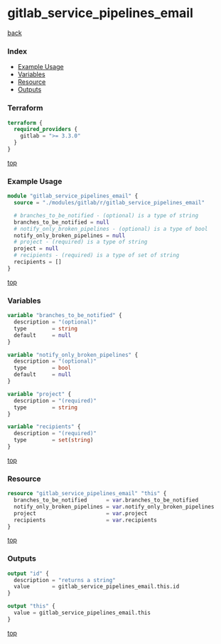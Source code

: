 # gitlab_service_pipelines_email

[back](../gitlab.md)

### Index

- [Example Usage](#example-usage)
- [Variables](#variables)
- [Resource](#resource)
- [Outputs](#outputs)

### Terraform

```terraform
terraform {
  required_providers {
    gitlab = ">= 3.3.0"
  }
}
```

[top](#index)

### Example Usage

```terraform
module "gitlab_service_pipelines_email" {
  source = "./modules/gitlab/r/gitlab_service_pipelines_email"

  # branches_to_be_notified - (optional) is a type of string
  branches_to_be_notified = null
  # notify_only_broken_pipelines - (optional) is a type of bool
  notify_only_broken_pipelines = null
  # project - (required) is a type of string
  project = null
  # recipients - (required) is a type of set of string
  recipients = []
}
```

[top](#index)

### Variables

```terraform
variable "branches_to_be_notified" {
  description = "(optional)"
  type        = string
  default     = null
}

variable "notify_only_broken_pipelines" {
  description = "(optional)"
  type        = bool
  default     = null
}

variable "project" {
  description = "(required)"
  type        = string
}

variable "recipients" {
  description = "(required)"
  type        = set(string)
}
```

[top](#index)

### Resource

```terraform
resource "gitlab_service_pipelines_email" "this" {
  branches_to_be_notified      = var.branches_to_be_notified
  notify_only_broken_pipelines = var.notify_only_broken_pipelines
  project                      = var.project
  recipients                   = var.recipients
}
```

[top](#index)

### Outputs

```terraform
output "id" {
  description = "returns a string"
  value       = gitlab_service_pipelines_email.this.id
}

output "this" {
  value = gitlab_service_pipelines_email.this
}
```

[top](#index)
